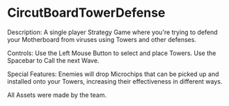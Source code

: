 # CircutBoardTowerDefense

Description: A single player Strategy Game where you're trying to defend your Motherboard from viruses using Towers and other defenses.

Controls: 
Use the Left Mouse Button to select and place Towers.
Use the Spacebar to Call the next Wave.

Special Features: Enemies will drop Microchips that can be picked up and installed onto your Towers, increasing their effectiveness in different ways.

All Assets were made by the team.